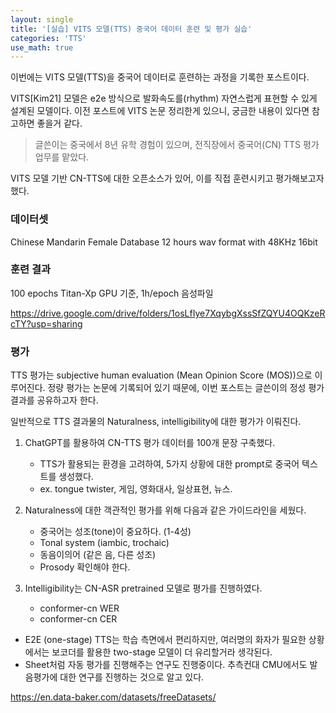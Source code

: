 ```yaml
---
layout: single
title: '[실습] VITS 모델(TTS) 중국어 데이터 훈련 및 평가 실습'
categories: 'TTS'
use_math: true
---
```


이번에는 VITS 모델(TTS)을 중국어 데이터로 훈련하는 과정을 기록한 포스트이다.

VITS[Kim21] 모델은 e2e 방식으로 발화속도를(rhythm) 자연스럽게 표현할 수 있게 설계된 모델이다.
이전 포스트에 VITS 논문 정리한게 있으니, 궁금한 내용이 있다면 참고하면 좋을거 같다.

> 글쓴이는 중국에서 8년 유학 경험이 있으며, 전직장에서 중국어(CN) TTS 평가 업무를 맡았다.

VITS 모델 기반 CN-TTS에 대한 오픈소스가 있어, 이를 직접 훈련시키고 평가해보고자 했다.

### 데이터셋
Chinese Mandarin Female Database
12 hours
wav format with 48KHz 16bit

### 훈련 결과
100 epochs
Titan-Xp GPU 기준, 1h/epoch
음성파일


https://drive.google.com/drive/folders/1osLfIye7XqybgXssSfZQYU4OQKzeRcTY?usp=sharing

### 평가
TTS 평가는 subjective human evaluation (Mean Opinion Score (MOS))으로 이루어진다.
정량 평가는 논문에 기록되어 있기 때문에, 이번 포스트는 글쓴이의 정성 평가 결과를 공유하고자 한다.

일반적으로 TTS 결과물의 Naturalness, intelligibility에 대한 평가가 이뤄진다.

1. ChatGPT를 활용하여 CN-TTS 평가 데이터를 100개 문장 구축했다.
	- TTS가 활용되는 환경을 고려하여, 5가지 상황에 대한 prompt로 중국어 텍스트를 생성했다.
	- ex. tongue twister, 게임, 영화대사, 일상표현, 뉴스. 

2. Naturalness에 대한 객관적인 평가를 위해 다음과 같은 가이드라인을 세웠다.
	- 중국어는 성조(tone)이 중요하다. (1-4성)
	- Tonal system (iambic, trochaic)
	- 동음이의어 (같은 음, 다른 성조)
	- Prosody 확인해야 한다.

3. Intelligibility는 CN-ASR pretrained 모델로 평가를 진행하였다.
	- conformer-cn WER
	- conformer-cn CER


- E2E (one-stage) TTS는 학습 측면에서 편리하지만, 여러명의 화자가 필요한 상황에서는 보코더를 활용한 two-stage 모델이 더 유리할거라 생각된다.
- Sheet처럼 자동 평가를 진행해주는 연구도 진행중이다. 추측컨대 CMU에서도 발음평가에 대한 연구를 진행하는 것으로 알고 있다.

https://en.data-baker.com/datasets/freeDatasets/
